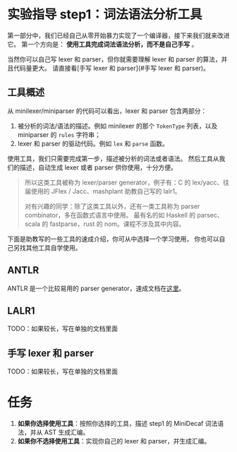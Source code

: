 # 实验指导 step1：词法语法分析工具
第一部分中，我们已经自己从零开始暴力实现了一个编译器，接下来我们就来改进它。
第一个方向是： **使用工具完成词法语法分析，而不是自己手写** 。

当然你可以自己写 lexer 和 parser，但你就需要理解 lexer 和 parser 的算法，并且代码量更大。
请直接看[手写 lexer 和 parser](#手写 lexer 和 parser)。

## 工具概述
从 minilexer/miniparser 的代码可以看出，lexer 和 parser 包含两部分：
1. 被分析的词法/语法的描述。例如 minilexer 的那个 `TokenType` 列表，以及 miniparser 的 `rules` 字符串；
2. lexer 和 parser 的驱动代码。例如 `lex` 和 `parse` 函数。

使用工具，我们只需要完成第一步，描述被分析的词法或者语法。
然后工具从我们的描述，自动生成 lexer 或者 parser 供你使用，十分方便。

> 所以这类工具被称为 lexer/parser generator，例子有：C 的 lex/yacc、往届使用的 JFlex / Jacc、mashplant 助教自己写的 lalr1。
>
> 对有兴趣的同学：除了这类工具以外，还有一类工具称为 parser combinator，多在函数式语言中使用。
> 最有名的如 Haskell 的 parsec、scala 的 fastparse，rust 的 nom。课程不涉及其中内容。

下面是助教写的一些工具的速成介绍，你可从中选择一个学习使用，
你也可以自己另找其他工具自学使用。

## ANTLR
ANTLR 是一个比较易用的 parser generator，速成文档在[这里](./antlr.md)。

## LALR1
TODO：如果较长，写在单独的文档里面

## 手写 lexer 和 parser
TODO：如果较长，写在单独的文档里面


# 任务
1. **如果你选择使用工具**：按照你选择的工具，描述 step1 的 MiniDecaf 词法语法，并从 AST 生成汇编。
2. **如果你不选择使用工具**：实现你自己的 lexer 和 parser，并生成汇编。
